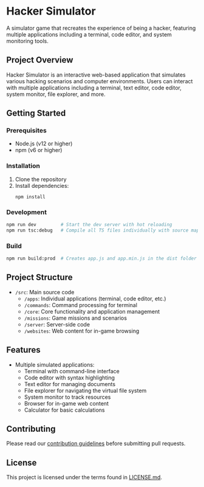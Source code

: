# Hacker Simulator

A simulator game that recreates the experience of being a hacker, featuring multiple applications including a terminal, code editor, and system monitoring tools.

## Project Overview

Hacker Simulator is an interactive web-based application that simulates various hacking scenarios and computer environments. Users can interact with multiple applications including a terminal, text editor, code editor, system monitor, file explorer, and more.

## Getting Started

### Prerequisites

- Node.js (v12 or higher)
- npm (v6 or higher)

### Installation

1. Clone the repository
2. Install dependencies:
   ```
   npm install
   ```

### Development

```bash
npm run dev         # Start the dev server with hot reloading
npm run tsc:debug   # Compile all TS files individually with source maps
```

### Build

```bash
npm run build:prod  # Creates app.js and app.min.js in the dist folder
```

## Project Structure

- `/src`: Main source code
  - `/apps`: Individual applications (terminal, code editor, etc.)
  - `/commands`: Command processing for terminal
  - `/core`: Core functionality and application management
  - `/missions`: Game missions and scenarios
  - `/server`: Server-side code
  - `/websites`: Web content for in-game browsing

## Features

- Multiple simulated applications:
  - Terminal with command-line interface
  - Code editor with syntax highlighting
  - Text editor for managing documents
  - File explorer for navigating the virtual file system
  - System monitor to track resources
  - Browser for in-game web content
  - Calculator for basic calculations

## Contributing

Please read our [contribution guidelines](CONTRIBUTING.md) before submitting pull requests.

## License

This project is licensed under the terms found in [LICENSE.md](LICENSE.md).


